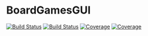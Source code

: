 # BoardGamesGUI

[![Build Status](https://travis-ci.com/antcap96/BoardGamesGUI.jl.svg?branch=master)](https://travis-ci.com/antcap96/BoardGamesGUI.jl)
[![Build Status](https://ci.appveyor.com/api/projects/status/github/antcap96/BoardGamesGUI.jl?svg=true)](https://ci.appveyor.com/project/antcap96/BoardGamesGUI-jl)
[![Coverage](https://codecov.io/gh/antcap96/BoardGamesGUI.jl/branch/master/graph/badge.svg)](https://codecov.io/gh/antcap96/BoardGamesGUI.jl)
[![Coverage](https://coveralls.io/repos/github/antcap96/BoardGamesGUI.jl/badge.svg?branch=master)](https://coveralls.io/github/antcap96/BoardGamesGUI.jl?branch=master)
